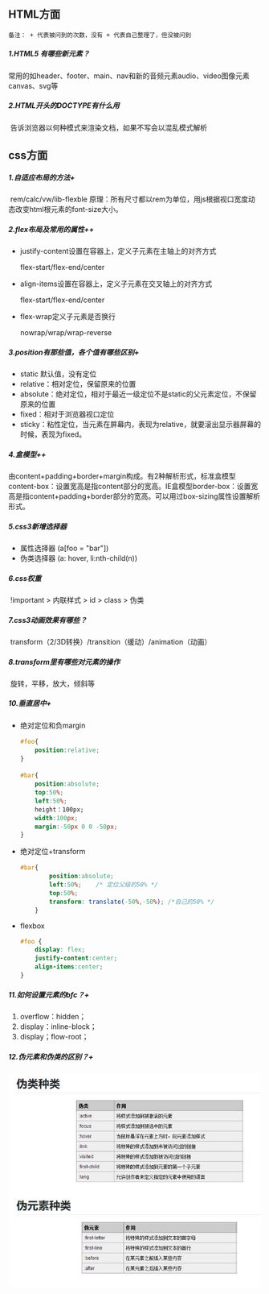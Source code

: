 ## HTML方面

`备注： + 代表被问到的次数，没有 + 代表自己整理了，但没被问到`

##### 1.HTML5 有哪些新元素？

​	常用的如header、footer、main、nav和新的音频元素audio、video图像元素canvas、svg等



##### 2.HTML开头的DOCTYPE有什么用

​	告诉浏览器以何种模式来渲染文档，如果不写会以混乱模式解析



## css方面

##### 1.自适应布局的方法+

​	rem/calc/vw/lib-flexble  原理：所有尺寸都以rem为单位，用js根据视口宽度动态改变html根元素的font-size大小。



##### 2.flex布局及常用的属性++

* justify-content设置在容器上，定义子元素在主轴上的对齐方式

  flex-start/flex-end/center

* align-items设置在容器上，定义子元素在交叉轴上的对齐方式

  flex-start/flex-end/center

* flex-wrap定义子元素是否换行

  nowrap/wrap/wrap-reverse



##### 3.position有那些值，各个值有哪些区别+

* static 默认值，没有定位
* relative：相对定位，保留原来的位置
* absolute：绝对定位，相对于最近一级定位不是static的父元素定位，不保留原来的位置
* fixed：相对于浏览器视口定位
* sticky：粘性定位，当元素在屏幕内，表现为relative，就要滚出显示器屏幕的时候，表现为fixed。



##### 4.盒模型++

​	由content+padding+border+margin构成。有2种解析形式，标准盒模型content-box：设置宽高是指content部分的宽高。IE盒模型border-box：设置宽高是指content+padding+border部分的宽高。可以用过box-sizing属性设置解析形式。



##### 5.css3新增选择器

* 属性选择器 (a[foo = "bar"])
* 伪类选择器 (a: hover, li:nth-child(n))



##### 6.css权重

​	!important > 内联样式 > id > class > 伪类



##### 7.css3动画效果有哪些？

​	transform（2/3D转换）/transition（缓动）/animation（动画）



##### 8.transform里有哪些对元素的操作

​	旋转，平移，放大，倾斜等



##### 10.垂直居中+

* 绝对定位和负margin

  ```css
  #foo{
      position:relative;
  }
   
  #bar{
      position:absolute;
      top:50%;
      left:50%;
      height：100px;
      width:100px;
      margin:-50px 0 0 -50px;
  }
  ```

* 绝对定位+transform

  ```css
  #bar{      
          position:absolute;
          left:50%;    /* 定位父级的50% */
          top:50%;
          transform: translate(-50%,-50%); /*自己的50% */
      }
  ```

* flexbox

  ```css
  #foo {
      display: flex;
      justify-content:center;
      align-items:center;
  }
  
  ```




##### 11.如何设置元素的bfc？+

1. overflow：hidden；
2. display：inline-block；
3. display；flow-root；



##### 12.伪元素和伪类的区别？+

![区别](.\伪类及伪元素的区别.jpg)